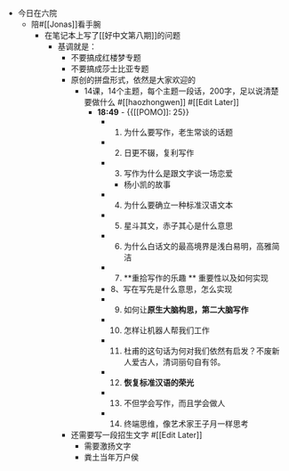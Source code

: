 - 今日在六院
    - 陪#[[Jonas]]看手腕
        - 在笔记本上写了[[好中文第八期]]的问题
            - 基调就是：
                - 不要搞成红楼梦专题
                - 不要搞成莎士比亚专题
                - 原创的拼盘形式，依然是大家欢迎的
                    - 14课，14个主题，每个主题一段话，200字，足以说清楚要做什么 #[[haozhongwen]] #[[Edit Later]]
                        - **18:49** - {{[[POMO]]: 25}}
                            - 1. 为什么要写作，老生常谈的话题
                            - 2. 日更不辍，复利写作
                            - 3. 写作为什么是跟文字谈一场恋爱
                                - 杨小凯的故事
                            - 4. 为什么要确立一种标准汉语文本
                            - 5. 星斗其文，赤子其心是什么意思
                            - 6. 为什么白话文的最高境界是浅白易明，高雅简洁
                            - 7. **重拾写作的乐趣 ** 重要性以及如何实现
                            - 8、写在写先是什么意思，怎么实现
                            - 9. 如何让**原生大脑构思，第二大脑写作**
                            - 10. 怎样让机器人帮我们工作
                            - 11. 杜甫的这句话为何对我们依然有启发？不废新人爱古人，清词丽句自有邻。
                            - 12. **恢复标准汉语的荣光**
                            - 13. 不但学会写作，而且学会做人
                            - 14. 终端思维，像艺术家王子月一样思考
                - 还需要写一段招生文字 #[[Edit Later]]
                    - 需要激扬文字
                    - 粪土当年万户侯
